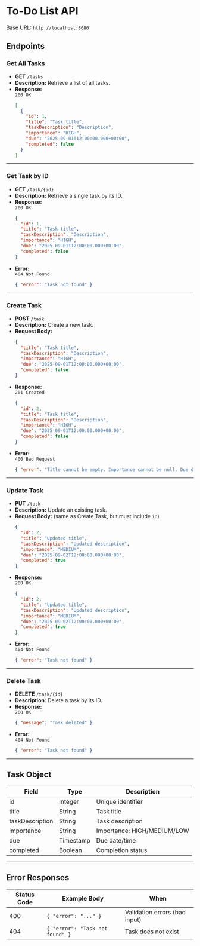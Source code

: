 # To-Do List API

Base URL: `http://localhost:8080`

## Endpoints

### Get All Tasks

- **GET** `/tasks`
- **Description:** Retrieve a list of all tasks.
- **Response:**  
  `200 OK`  
  ```json
  [
    {
      "id": 1,
      "title": "Task title",
      "taskDescription": "Description",
      "importance": "HIGH",
      "due": "2025-09-01T12:00:00.000+00:00",
      "completed": false
    }
  ]
  ```

---

### Get Task by ID

- **GET** `/task/{id}`
- **Description:** Retrieve a single task by its ID.
- **Response:**  
  `200 OK`  
  ```json
  {
    "id": 1,
    "title": "Task title",
    "taskDescription": "Description",
    "importance": "HIGH",
    "due": "2025-09-01T12:00:00.000+00:00",
    "completed": false
  }
  ```
- **Error:**  
  `404 Not Found`  
  ```json
  { "error": "Task not found" }
  ```

---

### Create Task

- **POST** `/task`
- **Description:** Create a new task.
- **Request Body:**
  ```json
  {
    "title": "Task title",
    "taskDescription": "Description",
    "importance": "HIGH",
    "due": "2025-09-01T12:00:00.000+00:00",
    "completed": false
  }
  ```
- **Response:**  
  `201 Created`  
  ```json
  {
    "id": 2,
    "title": "Task title",
    "taskDescription": "Description",
    "importance": "HIGH",
    "due": "2025-09-01T12:00:00.000+00:00",
    "completed": false
  }
  ```
- **Error:**  
  `400 Bad Request`  
  ```json
  { "error": "Title cannot be empty. Importance cannot be null. Due date cannot be in the past. Completed status cannot be null." }
  ```

---

### Update Task

- **PUT** `/task`
- **Description:** Update an existing task.
- **Request Body:** (same as Create Task, but must include `id`)
  ```json
  {
    "id": 2,
    "title": "Updated title",
    "taskDescription": "Updated description",
    "importance": "MEDIUM",
    "due": "2025-09-02T12:00:00.000+00:00",
    "completed": true
  }
  ```
- **Response:**  
  `200 OK`  
  ```json
  {
    "id": 2,
    "title": "Updated title",
    "taskDescription": "Updated description",
    "importance": "MEDIUM",
    "due": "2025-09-02T12:00:00.000+00:00",
    "completed": true
  }
  ```
- **Error:**  
  `404 Not Found`  
  ```json
  { "error": "Task not found" }
  ```

---

### Delete Task

- **DELETE** `/task/{id}`
- **Description:** Delete a task by its ID.
- **Response:**  
  `200 OK`  
  ```json
  { "message": "Task deleted" }
  ```
- **Error:**  
  `404 Not Found`  
  ```json
  { "error": "Task not found" }
  ```

---

## Task Object

| Field           | Type      | Description                |
|-----------------|-----------|----------------------------|
| id              | Integer   | Unique identifier          |
| title           | String    | Task title                 |
| taskDescription | String    | Task description           |
| importance      | String    | Importance: HIGH/MEDIUM/LOW|
| due             | Timestamp | Due date/time              |
| completed       | Boolean   | Completion status          |

---

## Error Responses

| Status Code | Example Body                        | When                                      |
|-------------|-------------------------------------|--------------------------------------------|
| 400         | `{ "error": "..." }`               | Validation errors (bad input)              |
| 404         | `{ "error": "Task not found" }`     | Task does not exist                        |
